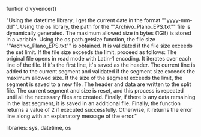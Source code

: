 funtion divyvencer()	

"Using the datetime library, I get the current date in the format ""yyyy-mm-dd"".
Using the os library, the path for the ""Archivo_Plano_EPS.txt"" file is dynamically generated. The maximum allowed size in bytes (1GB) is stored in a variable. Using the os.path.getsize function, the file size ""Archivo_Plano_EPS.txt"" is obtained. It is validated if the file size exceeds the set limit.
If the file size exceeds the limit, proceed as follows:
The original file opens in read mode with Latin-1 encoding.
It iterates over each line of the file.
If it's the first line, it's saved as the header.
The current line is added to the current segment and validated if the segment size exceeds the maximum allowed size.
If the size of the segment exceeds the limit, the segment is saved to a new file.
The header and data are written to the split file.
The current segment and size is reset, and this process is repeated until all the necessary files are created.
Finally, if there is any data remaining in the last segment, it is saved in an additional file.
Finally, the function returns a value of 2 if executed successfully. Otherwise, it returns the error line along with an explanatory message of the error."	

libraries: sys, datetime, os

